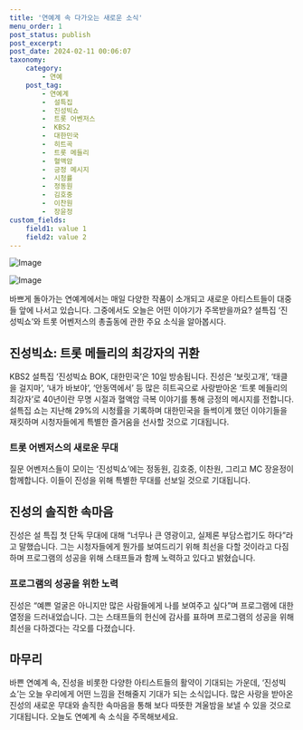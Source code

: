 ```yaml
---
title: '연예계 속 다가오는 새로운 소식'
menu_order: 1
post_status: publish
post_excerpt: 
post_date: 2024-02-11 00:06:07
taxonomy:
    category:
        - 연예
    post_tag:
        - 연예계
        -  설특집
        -  진성빅쇼
        -  트롯 어벤저스
        -  KBS2
        -  대한민국
        -  히트곡
        -  트롯 메들리
        -  혈액암
        -  긍정 메시지
        -  시청률
        -  정동원
        -  김호중
        -  이찬원
        -  장윤정
custom_fields:
    field1: value 1
    field2: value 2
---
```


![Image](https://ssl.pstatic.net/mimgnews/image/410/2024/02/10/0000980646_001_20240210070101345.jpg?type=w540)

![Image](https://mimgnews.pstatic.net/image/410/2024/02/10/0000980646_002_20240210070101395.jpg?type=w540)

바쁘게 돌아가는 연예계에서는 매일 다양한 작품이 소개되고 새로운 아티스트들이 대중들 앞에 나서고 있습니다. 그중에서도 오늘은 어떤 이야기가 주목받을까요? 설특집 ‘진성빅쇼’와 트롯 어벤저스의 총출동에 관한 주요 소식을 알아봅시다.
## 진성빅쇼: 트롯 메들리의 최강자의 귀환
KBS2 설특집 ‘진성빅쇼 BOK, 대한민국’은 10일 방송됩니다. 진성은 ‘보릿고개’, ‘태클을 걸지마’, ‘내가 바보야’, ‘안동역에서’ 등 많은 히트곡으로 사랑받아온 ‘트롯 메들리의 최강자’로 40년이란 무명 시절과 혈액암 극복 이야기를 통해 긍정의 메시지를 전합니다. 설특집 쇼는 지난해 29%의 시청률을 기록하며 대한민국을 들썩이게 했던 이야기들을 재킷하며 시청자들에게 특별한 즐거움을 선사할 것으로 기대됩니다. 
### 트롯 어벤저스의 새로운 무대
질문 어벤저스들이 모이는 ‘진성빅쇼’에는 정동원, 김호중, 이찬원, 그리고 MC 장윤정이 함께합니다. 이들이 진성을 위해 특별한 무대를 선보일 것으로 기대됩니다.
## 진성의 솔직한 속마음
진성은 설 특집 첫 단독 무대에 대해 “너무나 큰 영광이고, 실제론 부담스럽기도 하다”라고 말했습니다. 그는 시청자들에게 뭔가를 보여드리기 위해 최선을 다할 것이라고 다짐하며 프로그램의 성공을 위해 스태프들과 함께 노력하고 있다고 밝혔습니다.
### 프로그램의 성공을 위한 노력
진성은 “예쁜 얼굴은 아니지만 많은 사람들에게 나를 보여주고 싶다”며 프로그램에 대한 열정을 드러내었습니다. 그는 스태프들의 헌신에 감사를 표하며 프로그램의 성공을 위해 최선을 다하겠다는 각오를 다졌습니다.
## 마무리
바쁜 연예계 속, 진성을 비롯한 다양한 아티스트들의 활약이 기대되는 가운데, ‘진성빅쇼’는 오늘 우리에게 어떤 느낌을 전해줄지 기대가 되는 소식입니다. 많은 사랑을 받아온 진성의 새로운 무대와 솔직한 속마음을 통해 보다 따뜻한 겨울밤을 보낼 수 있을 것으로 기대됩니다. 오늘도 연예계 속 소식을 주목해보세요.
